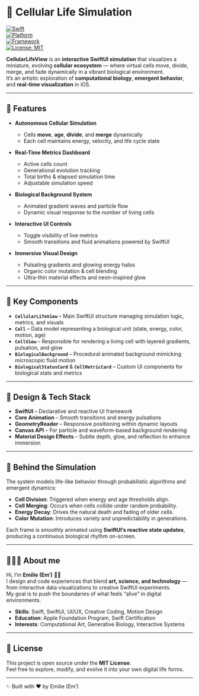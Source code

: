 # 🧫 Cellular Life Simulation  
[![Swift](https://img.shields.io/badge/Swift-5.9-orange.svg)](https://swift.org)  
[![Platform](https://img.shields.io/badge/iOS-17.0-brightgreen.svg)](https://developer.apple.com/ios/)  
[![Framework](https://img.shields.io/badge/SwiftUI-Framework-blueviolet.svg)](https://developer.apple.com/xcode/swiftui/)  
[![License: MIT](https://img.shields.io/badge/License-MIT-lightgrey.svg)](https://opensource.org/licenses/MIT)  

**CellularLifeView** is an **interactive SwiftUI simulation** that visualizes a miniature, evolving **cellular ecosystem** — where virtual cells move, divide, merge, and fade dynamically in a vibrant biological environment.  
It’s an artistic exploration of **computational biology**, **emergent behavior**, and **real-time visualization** in iOS.  

---

## 🔹 Features

- **Autonomous Cellular Simulation**  
  - Cells **move**, **age**, **divide**, and **merge** dynamically  
  - Each cell maintains energy, velocity, and life cycle state  

- **Real-Time Metrics Dashboard**  
  - Active cells count  
  - Generational evolution tracking  
  - Total births & elapsed simulation time  
  - Adjustable simulation speed  

- **Biological Background System**  
  - Animated gradient waves and particle flow  
  - Dynamic visual response to the number of living cells  

- **Interactive UI Controls**  
  - Toggle visibility of live metrics  
  - Smooth transitions and fluid animations powered by SwiftUI  

- **Immersive Visual Design**  
  - Pulsating gradients and glowing energy halos  
  - Organic color mutation & cell blending  
  - Ultra-thin material effects and neon-inspired glow  

---

## 🎯 Key Components

- **`CellularLifeView`** – Main SwiftUI structure managing simulation logic, metrics, and visuals  
- **`Cell`** – Data model representing a biological unit (state, energy, color, motion, age)  
- **`CellView`** – Responsible for rendering a living cell with layered gradients, pulsation, and glow  
- **`BiologicalBackground`** – Procedural animated background mimicking microscopic fluid motion  
- **`BiologicalStatusCard`** & **`CellMetricCard`** – Custom UI components for biological stats and metrics  

---

## 🎨 Design & Tech Stack

- **SwiftUI** – Declarative and reactive UI framework  
- **Core Animation** – Smooth transitions and energy pulsations  
- **GeometryReader** – Responsive positioning within dynamic layouts  
- **Canvas API** – For particle and waveform-based background rendering  
- **Material Design Effects** – Subtle depth, glow, and reflection to enhance immersion  

---

## 🧠 Behind the Simulation

The system models life-like behavior through probabilistic algorithms and emergent dynamics:

- **Cell Division**: Triggered when energy and age thresholds align.  
- **Cell Merging**: Occurs when cells collide under random probability.  
- **Energy Decay**: Drives the natural death and fading of older cells.  
- **Color Mutation**: Introduces variety and unpredictability in generations.  

Each frame is smoothly animated using **SwiftUI’s reactive state updates**, producing a continuous biological rhythm on-screen.

---

## 👩🏻‍💻 About me

Hi, I’m **Emilie (Em’)** 👋🏼  
I design and code experiences that blend **art, science, and technology** — from interactive data visualizations to creative SwiftUI experiments.  
My goal is to push the boundaries of what feels “alive” in digital environments.

- **Skills**: Swift, SwiftUI, UI/UX, Creative Coding, Motion Design  
- **Education**: Apple Foundation Program, Swift Certification  
- **Interests**: Computational Art, Generative Biology, Interactive Systems  

---

## 📝 License

This project is open source under the **MIT License**.  
Feel free to explore, modify, and evolve it into your own digital life forms.

---

✨ Built with ❤️ by Emilie (Em’)
